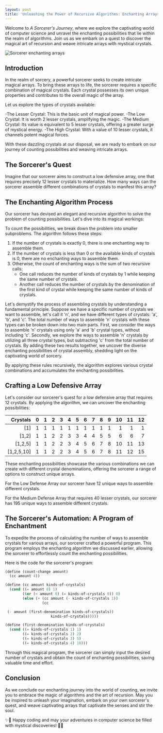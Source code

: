 ```yaml
---
layout: post
title: 'Unleashing the Power of Recursive Algorithms: Enchanting Arrays'
---
```


Welcome to _A Sorcerer's Journey_, where we explore the captivating world of computer science and unravel the enchanting possibilities that lie within the realm of algorithms. Join us as we embark on a quest to discover the magical art of recursion and weave intricate arrays with mystical crystals.

![Sorcerer enchanting arrays](https://res.cloudinary.com/dypuafyyu/image/upload/f_auto,q_auto/v1/blog/ngiftzhytt8huwdgvlsw)

## Introduction

In the realm of sorcery, a powerful sorcerer seeks to create intricate magical arrays. To bring these arrays to life, the sorcerer requires a specific combination of magical crystals. Each crystal possesses its own unique properties and contributes to the overall magic of the array.

Let us explore the types of crystals available:

-The Lesser Crystal: This is the basic unit of magical power.
-The Low Crystal: It is worth 2 lesser crystals, amplifying the magic.
-The Medium Crystal: Its value is equivalent to 5 lesser crystals, offering a greater surge of mystical energy.
-The High Crystal: With a value of 10 lesser crystals, it channels potent magical forces.

With these dazzling crystals at our disposal, we are ready to embark on our journey of counting possibilities and weaving intricate arrays.

## The Sorcerer's Quest

Imagine that our sorcerer aims to construct a low defensive array, one that requires precisely 12 lesser crystals to materialize. How many ways can the sorcerer assemble different combinations of crystals to manifest this array?

## The Enchanting Algorithm Process

Our sorcerer has devised an elegant and recursive algorithm to solve the problem of counting possibilities. Let's dive into its magical workings:

To count the possibilities, we break down the problem into smaller subproblems.
The algorithm follows these steps:

1. If the number of crystals is exactly 0, there is one enchanting way to assemble them.
2. If the number of crystals is less than 0 or the available kinds of crystals is 0, there are no enchanting ways to assemble them.
3. Otherwise, the count of enchanting ways is the sum of two recursive calls:
   - One call reduces the number of kinds of crystals by 1 while keeping the same number of crystals.
   - Another call reduces the number of crystals by the denomination of the first kind of crystal while keeping the same number of kinds of crystals.

Let's demystify the process of assembling crystals by understanding a fundamental principle. Suppose we have a specific number of crystals we want to assemble, let's call it 'n', and we have different types of crystals: 'a', 'b', and 'c'. The total number of ways to assemble 'n' crystals with these types can be broken down into two main parts. First, we consider the ways to assemble 'n' crystals using only 'a' and 'b' crystal types, without including 'c'. Secondly, we explore the ways to assemble 'n' crystals by utilizing all three crystal types, but subtracting 'c' from the total number of crystals. By adding these two results together, we uncover the diverse enchanting possibilities of crystal assembly, shedding light on the captivating world of sorcery.

By applying these rules recursively, the algorithm explores various crystal combinations and accumulates the enchanting possibilities.

## Crafting a Low Defensive Array

Let's consider our sorcerer's quest for a low defensive array that requires 12 crystals. By applying the algorithm, we can uncover the enchanting possibilities:

|   Crystals |   0 |   1 |   2 |   3 |   4 |   5 |   6 |   7 |   8 |   9 |  10 |  11 |  12 |
| ---------: | --: | --: | --: | --: | --: | --: | --: | --: | --: | --: | --: | --: | --: |
|        [1] |   1 |   1 |   1 |   1 |   1 |   1 |   1 |   1 |   1 |   1 |   1 |   1 |   1 |
|      [1,2] |   1 |   1 |   2 |   2 |   3 |   3 |   4 |   4 |   5 |   5 |   6 |   6 |   7 |
|    [1,2,5] |   1 |   1 |   2 |   2 |   3 |   4 |   5 |   6 |   7 |   8 |  10 |  11 |  13 |
| [1,2,5,10] |   1 |   1 |   2 |   2 |   3 |   4 |   5 |   6 |   7 |   8 |  11 |  12 |  15 |

These enchanting possibilities showcase the various combinations we can create with different crystal denominations, offering the sorcerer a range of options to construct unique arrays.

For the Low Defense Array our sorcerer have 12 unique ways to assemble different crystals.

For the Medium Defense Array that requires 40 lesser crystals, our sorcerer has 195 unique ways to assemble different crystals.

## The Sorcerer's Automation: A Program of Enchantment

To expedite the process of calculating the number of ways to assemble crystals for various arrays, our sorcerer crafted a powerful program. This program employs the enchanting algorithm we discussed earlier, allowing the sorcerer to effortlessly count the enchanting possibilities.

Here is the code for the sorcerer's program:

```scheme
(define (count-change amount)
  (cc amount 4))

(define (cc amount kinds-of-crystals)
  (cond ((= amount 0) 1)
        ((or (< amount 0) (= kinds-of-crystals 0)) 0)
        (else (+ (cc amount (- kinds-of-crystals 1))
                 (cc

 (- amount (first-denomination kinds-of-crystals))
                     kinds-of-crystals)))))

(define (first-denomination kinds-of-crystals)
  (cond ((= kinds-of-crystals 1) 1)
        ((= kinds-of-crystals 2) 2)
        ((= kinds-of-crystals 3) 5)
        ((= kinds-of-crystals 4) 10)))
```

Through this magical program, the sorcerer can simply input the desired number of crystals and obtain the count of enchanting possibilities, saving valuable time and effort.

## Conclusion

As we conclude our enchanting journey into the world of counting, we invite you to embrace the magic of algorithms and the art of recursion. May you be inspired to unleash your imagination, embark on your own sorcerer's quest, and weave captivating arrays that captivate the senses and stir the soul.

✨🔮 Happy coding and may your adventures in computer science be filled with mystical discoveries! 🔮✨
